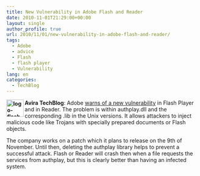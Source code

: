 ```yaml
---
title: New Vulnerability in Adobe Flash and Reader
date: 2010-11-01T21:29:00+00:00
layout: single
author_profile: true
url: 2010/11/01/new-vulnerability-in-adobe-flash-and-reader/
tags:
  - Adobe
  - advice
  - Flash
  - flash player
  - Vulnerability
lang: en
categories: 
  - TechBlog
---
```

**[<img title="logo-flashplayer" border="0" alt="logo-flashplayer" align="left" src="http://lh6.ggpht.com/_vaUVXcmC3OI/TM8qPPwy7dI/AAAAAAAAC_M/LOiVXBhJl3k/logo-flashplayer_thumb%5B1%5D.jpg?imgmax=800" width="45" height="45" />](http://lh6.ggpht.com/_vaUVXcmC3OI/TM8qNptwQ-I/AAAAAAAAC_I/yAynBFHoVFA/s1600-h/logo-flashplayer%5B3%5D.jpg)Avira TechBlog**: Adobe [warns of a new vulnerability](http://www.adobe.com/support/security/advisories/apsa10-05.html) in Flash Player and in Reader. The problem is within authplay.dll and the corresponding .lib in the Unix versions. It allows attackers to inject malicious code like Trojans with specially prepared documents or Flash objects.

The company works on a patch which it plans to release on the 9th of November. Until then, deleting the authplay library helps to prevent a successful attack. Flash or Reader will crash then when a file requests the services from authplay, but this is clearly better than having an infected system.